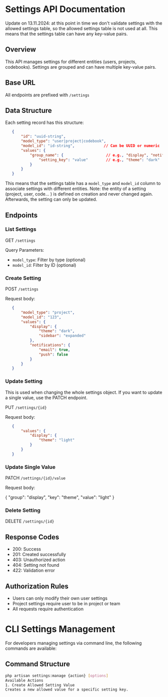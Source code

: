 # Settings API Documentation

Update on 13.11.2024: at this point in time we don't validate settings with the allowed settings table, so the allowed settings table is not used at all. This means that the settings table can have any key-value pairs.

## Overview
This API manages settings for different entities (users, projects, codebooks). Settings are grouped and can have multiple key-value pairs.

## Base URL
All endpoints are prefixed with `/settings`

## Data Structure
Each setting record has this structure:

```json
   {
       "id": "uuid-string",
       "model_type": "user|project|codebook",
       "model_id": "id-string",             // Can be UUID or numeric
       "values": {
           "group_name": {                   // e.g., "display", "notifications"
               "setting_key": "value"        // e.g., "theme": "dark"
           }
       }
   }
```

This means that the settings table has a `model_type` and `model_id` column to associate settings with different entities.
Note: the entity of a setting (project, user, code... ) is defined on creation and never changed again. Afterwards, the setting can only be updated.


## Endpoints

### List Settings
GET `/settings`

Query Parameters:
- `model_type`: Filter by type (optional)
- `model_id`: Filter by ID (optional)

### Create Setting
POST `/settings`

Request body:
```json
   {
       "model_type": "project",
       "model_id": "123",
       "values": {
           "display": {
               "theme": "dark",
               "sidebar": "expanded"
           },
           "notifications": {
               "email": true,
               "push": false
           }
       }
   }
```

### Update Setting

This is used when changing the whole settings object. If you want to update a single value, use the PATCH endpoint.

PUT `/settings/{id}`

Request body:
```json
   {
       "values": {
           "display": {
               "theme": "light"
           }
       }
   }
```

### Update Single Value
PATCH `/settings/{id}/value`

Request body:

   {
       "group": "display",
       "key": "theme",
       "value": "light"
   }


### Delete Setting
DELETE `/settings/{id}`

## Response Codes
- 200: Success
- 201: Created successfully
- 403: Unauthorized action
- 404: Setting not found
- 422: Validation error

## Authorization Rules
- Users can only modify their own user settings
- Project settings require user to be in project or team
- All requests require authentication


# CLI Settings Management

For developers managing settings via command line, the following commands are available:

## Command Structure
```bash
php artisan settings:manage {action} [options]
Available Actions
1. Create Allowed Setting Value
Creates a new allowed value for a specific setting key.
```